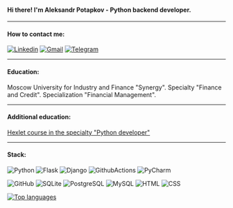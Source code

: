 #### Hi there! I'm Aleksandr Potapkov - Python backend developer.
___
#### How to contact me:
[![Linkedin](https://img.shields.io/badge/LinkedIn-0077B5?style=for-the-badge&logo=linkedin&logoColor=white)](https://www.linkedin.com/in/aleksandr-potapkov-a43443254/)
[![Gmail](https://img.shields.io/badge/Gmail-D14836?style=for-the-badge&logo=gmail&logoColor=white)](Potapkov.a.p@gmail.com)
[![Telegram](https://img.shields.io/badge/Telegram-2CA5E0?style=for-the-badge&logo=telegram&logoColor=white)](@Aleksandr_Potapkov)
___
#### Education:
Moscow University for Industry and Finance "Synergy".
Specialty "Finance and Credit".
Specialization "Financial Management".
___
#### Additional education:
[Hexlet course in the specialty "Python developer"](https://ru.hexlet.io/u/apotapkov)
___
#### Stack:
![Python](https://img.shields.io/badge/python-3670A0?style=for-the-badge&logo=python&logoColor=ffdd54)
![Flask](https://img.shields.io/badge/Flask-000000?style=for-the-badge&logo=flask&logoColor=white)
![Django](https://img.shields.io/badge/Django-092E20?style=for-the-badge&logo=django&logoColor=white)
![GithubActions](https://img.shields.io/badge/GitHub_Actions-2088FF?style=for-the-badge&logo=github-actions&logoColor=white)
![PyCharm](https://img.shields.io/badge/PyCharm-000000.svg?&style=for-the-badge&logo=PyCharm&logoColor=white)

![GitHub](https://img.shields.io/badge/GIT-E44C30?style=for-the-badge&logo=git&logoColor=white)
![SQLite](https://img.shields.io/badge/SQLite-07405E?style=for-the-badge&logo=sqlite&logoColor=white)
![PostgreSQL](https://img.shields.io/badge/PostgreSQL-316192?style=for-the-badge&logo=postgresql&logoColor=white)
![MySQL](https://img.shields.io/badge/MySQL-005C84?style=for-the-badge&logo=mysql&logoColor=white)
![HTML](https://img.shields.io/badge/HTML5-E34F26?style=for-the-badge&logo=html5&logoColor=white)
![CSS](https://img.shields.io/badge/CSS3-1572B6?style=for-the-badge&logo=css3&logoColor=white)

[![Top languages](https://github-readme-stats.vercel.app/api/top-langs/?username=AlexanderPotapkov&theme=blue-green)](https://github.com/AlexanderPotapkov/github-readme-stats)